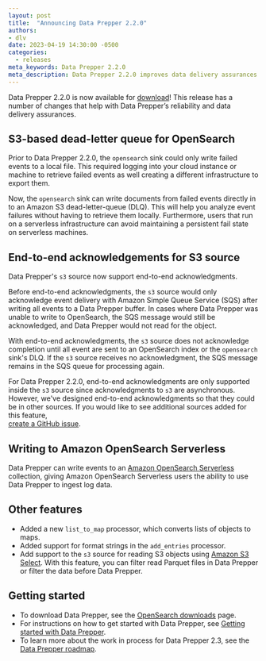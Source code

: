 ```yaml
---
layout: post
title:  "Announcing Data Prepper 2.2.0"
authors:
- dlv
date: 2023-04-19 14:30:00 -0500
categories:
  - releases
meta_keywords: Data Prepper 2.2.0
meta_description: Data Prepper 2.2.0 improves data delivery assurances with end-to-end acknowledgements and an S3 DLQ.
---
```


Data Prepper 2.2.0 is now available for [download](https://opensearch.org/downloads.html#data-prepper)!
This release has a number of changes that help with Data Prepper’s reliability and data delivery assurances.

## S3-based dead-letter queue for OpenSearch

Prior to Data Prepper 2.2.0, the `opensearch` sink could only write failed events to a local file. 
This required logging into your cloud instance or machine to retrieve failed events as well creating a different infrastructure to export them.

Now, the `opensearch` sink can write documents from failed events directly in to an Amazon S3 dead-letter-queue (DLQ). 
This will help you analyze event failures without having to retrieve them locally. 
Furthermore, users that run on a serverless infrastructure can avoid maintaining a persistent fail state on serverless machines.

## End-to-end acknowledgements for S3 source

Data Prepper's `s3` source now support end-to-end acknowledgments.

Before end-to-end acknowledgments, the `s3` source would only acknowledge event delivery with Amazon Simple Queue Service (SQS) after writing all events to a Data Prepper buffer. 
In cases where Data Prepper was unable to write to OpenSearch, the SQS message would still be acknowledged, and Data Prepper would not read for the object.

With end-to-end acknowledgments, the `s3` source does not acknowledge completion until all event are sent to an OpenSearch index or the `opensearch` sink's DLQ. 
If the `s3` source receives no acknowledgment, the SQS message remains in the SQS queue for processing again.

For Data Prepper 2.2.0, end-to-end acknowledgments are only supported inside the `s3` source since acknowledgments to `s3` are asynchronous. 
However, we've designed end-to-end acknowledgments so that they could be in other sources. 
If you would like to see additional sources added for this feature,  
[create a GitHub issue](https://github.com/opensearch-project/data-prepper/issues/new/choose).

## Writing to Amazon OpenSearch Serverless

Data Prepper can write events to an 
[Amazon OpenSearch Serverless](https://docs.aws.amazon.com/opensearch-service/latest/developerguide/serverless-overview.html) 
collection, giving Amazon OpenSearch Serverless users the ability to use Data Prepper to ingest log data.


## Other features

* Added a new `list_to_map` processor, which converts lists of objects to maps.
* Added support for format strings in the `add_entries` processor.
* Add support to the `s3` source for reading S3 objects using [Amazon S3 Select](https://docs.aws.amazon.com/AmazonS3/latest/userguide/selecting-content-from-objects.html). With this feature, you can filter read Parquet files in Data Prepper or filter the data before Data Prepper.

## Getting started

* To download Data Prepper, see the [OpenSearch downloads](https://opensearch.org/downloads.html) page.
* For instructions on how to get started with Data Prepper, see [Getting started with Data Prepper](https://opensearch.org/docs/2.6/data-prepper/getting-started/).
* To learn more about the work in process for Data Prepper 2.3, see the [Data Prepper roadmap](https://github.com/opensearch-project/data-prepper/projects/1).

